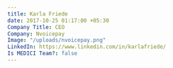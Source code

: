 ```yaml
---
title: Karla Friede
date: 2017-10-25 01:17:00 +05:30
Company Title: CEO
Company: Nvoicepay
Image: "/uploads/nvoicepay.png"
LinkedIn: https://www.linkedin.com/in/karlafriede/
Is MEDICI Team?: false
---
```


